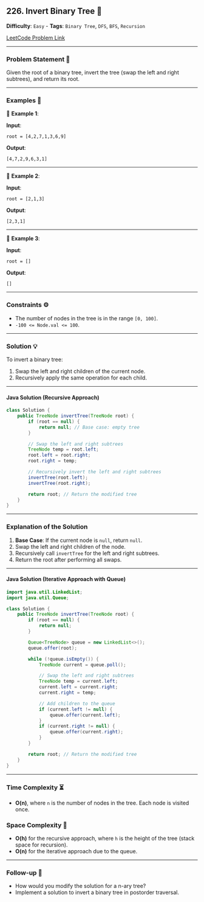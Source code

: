 ## 226. Invert Binary Tree 🔗

**Difficulty**: `Easy` - **Tags**: `Binary Tree`, `DFS`, `BFS`, `Recursion`

[LeetCode Problem Link](https://leetcode.com/problems/invert-binary-tree/)

---

### Problem Statement 📜

Given the root of a binary tree, invert the tree (swap the left and right subtrees), and return its root.

---

### Examples 🌟

🔹 **Example 1**:

**Input**:

```plaintext
root = [4,2,7,1,3,6,9]
```

**Output**:

```plaintext
[4,7,2,9,6,3,1]
```

---

🔹 **Example 2**:

**Input**:

```plaintext
root = [2,1,3]
```

**Output**:

```plaintext
[2,3,1]
```

---

🔹 **Example 3**:

**Input**:

```plaintext
root = []
```

**Output**:

```plaintext
[]
```

---

### Constraints ⚙️

- The number of nodes in the tree is in the range `[0, 100]`.
- `-100 <= Node.val <= 100`.

---

### Solution 💡

To invert a binary tree:
1. Swap the left and right children of the current node.
2. Recursively apply the same operation for each child.

---

#### Java Solution (Recursive Approach)

```java
class Solution {
    public TreeNode invertTree(TreeNode root) {
        if (root == null) {
            return null; // Base case: empty tree
        }

        // Swap the left and right subtrees
        TreeNode temp = root.left;
        root.left = root.right;
        root.right = temp;

        // Recursively invert the left and right subtrees
        invertTree(root.left);
        invertTree(root.right);

        return root; // Return the modified tree
    }
}
```

---

### Explanation of the Solution

1. **Base Case**: If the current node is `null`, return `null`.
2. Swap the left and right children of the node.
3. Recursively call `invertTree` for the left and right subtrees.
4. Return the root after performing all swaps.

---

#### Java Solution (Iterative Approach with Queue)

```java
import java.util.LinkedList;
import java.util.Queue;

class Solution {
    public TreeNode invertTree(TreeNode root) {
        if (root == null) {
            return null;
        }

        Queue<TreeNode> queue = new LinkedList<>();
        queue.offer(root);

        while (!queue.isEmpty()) {
            TreeNode current = queue.poll();

            // Swap the left and right subtrees
            TreeNode temp = current.left;
            current.left = current.right;
            current.right = temp;

            // Add children to the queue
            if (current.left != null) {
                queue.offer(current.left);
            }
            if (current.right != null) {
                queue.offer(current.right);
            }
        }

        return root; // Return the modified tree
    }
}
```

---

### Time Complexity ⏳

- **O(n)**, where `n` is the number of nodes in the tree. Each node is visited once.

### Space Complexity 💾

- **O(h)** for the recursive approach, where `h` is the height of the tree (stack space for recursion).
- **O(n)** for the iterative approach due to the queue.

---

### Follow-up 🧐

- How would you modify the solution for a n-ary tree?
- Implement a solution to invert a binary tree in postorder traversal.